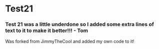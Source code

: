 # Test21

### Test 21 was a little underdone so I added some extra lines of text to it to make it better!!! - Tom

Was forked from JimmyTheCool and added my own code to it!
